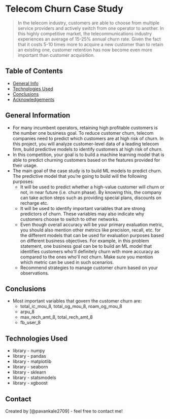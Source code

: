 # Telecom Churn Case Study
> In the telecom industry, customers are able to choose from multiple service providers and actively switch from one operator to another. In this highly competitive market, the telecommunications industry experiences an average of 15-25% annual churn rate. Given the fact that it costs 5-10 times more to acquire a new customer than to retain an existing one, customer retention has now become even more important than customer acquisition.

## Table of Contents
* [General Info](#general-information)
* [Technologies Used](#technologies-used)
* [Conclusions](#conclusions)
* [Acknowledgements](#acknowledgements)


## General Information
- For many incumbent operators, retaining high profitable customers is the number one business goal. To reduce customer churn, telecom companies need to predict which customers are at high risk of churn. In this project, you will analyze customer-level data of a leading telecom firm, build predictive models to identify customers at high risk of churn.
- In this competition, your goal is to build a machine learning model that is able to predict churning customers based on the features provided for their usage.
- The main goal of the case study is to build ML models to predict churn. The predictive model that you’re going to build will the following purposes:
	* It will be used to predict whether a high-value customer will churn or not, in near future (i.e. churn phase). By knowing this, the company can take action steps such as providing special plans, discounts on recharge etc.
	* It will be used to identify important variables that are strong predictors of churn. These variables may also indicate why customers choose to switch to other networks.
	* Even though overall accuracy will be your primary evaluation metric, you should also mention other metrics like precision, recall, etc. for the different models that can be used for evaluation purposes based on different business objectives. For example, in this problem statement, one business goal can be to build an ML model that identifies customers who'll definitely churn with more accuracy as compared to the ones who'll not churn. Make sure you mention which metric can be used in such scenarios.
	* Recommend strategies to manage customer churn based on your observations.

## Conclusions
- Most important variables that govern the customer churn are:
	* total_ic_mou_8, total_og_mou_8,  roam_og_mou_8
	* arpu_8
	* max_rech_amt_8, total_rech_amt_8
	* fb_user_8 



## Technologies Used
- library - numpy
- library - pandas
- library - matplotlib
- library - seaborn
- library - sklearn
- library - statsmodels
- library - xgboost


## Contact
Created by [@pavankale2709] - feel free to contact me!

